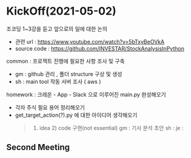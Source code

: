 # KickOff(2021-05-02)

조코딩 1~3강을 듣고 앞으로의 일에 대한 논의
- 관련 url : https://www.youtube.com/watch?v=5bTxyBeOVkA
- source code : https://github.com/INVESTAR/StockAnalysisInPython

common : 프로젝트 진행에 필요한 사항 조사 및 구축
- gm : github 관리 , 폴더 structure 구상 및 생성
- sh : main tool 작동 서버 조사 ( aws )

homework : 크레온 - App - Slack 으로 이루어진 main.py 완성해오기
- 각자 주식 필요 용어 정리해오기
- get_target_action(?).py 에 대한 아이디어 생각해오기
  > 1) idea 2) code 구현(not essential)
  > gm : 기사 분석 초안
  > sh : 
  > je : 


## Second Meeting

